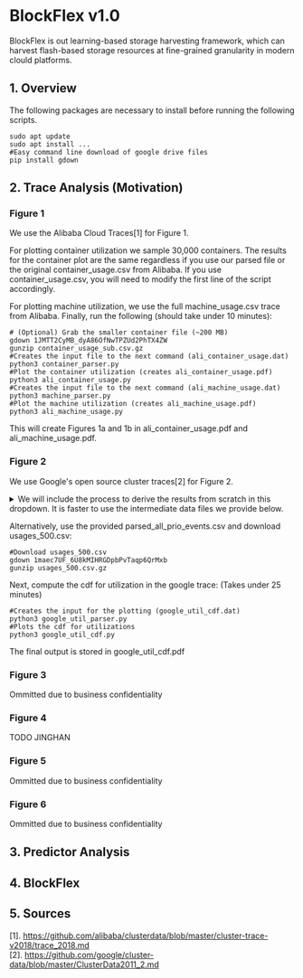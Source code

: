 # BlockFlex v1.0

BlockFlex is out learning-based storage harvesting framework, which can harvest flash-based storage resources at fine-grained granularity in modern clould platforms.

## 1. Overview
The following packages are necessary to install before running the following scripts.
```shell
sudo apt update
sudo apt install ...
#Easy command line download of google drive files
pip install gdown
```

## 2. Trace Analysis (Motivation)
### Figure 1
We use the Alibaba Cloud Traces[1] for Figure 1.

For plotting container utilization we sample 30,000 containers.  The results for the container plot are the same regardless if you use our parsed file or the original container_usage.csv from Alibaba. If you use container_usage.csv, you will need to modify the first line of the script accordingly. 

For plotting machine utilization, we use the full machine_usage.csv trace from Alibaba.
Finally, run the following (should take under 10 minutes):
```shell
# (Optional) Grab the smaller container file (~200 MB)
gdown 1JMTT2CyMB_dyA86OfNwTPZUd2PhTX4ZW
gunzip container_usage_sub.csv.gz
#Creates the input file to the next command (ali_container_usage.dat)
python3 container_parser.py 
#Plot the container utilization (creates ali_container_usage.pdf)
python3 ali_container_usage.py
#Creates the input file to the next command (ali_machine_usage.dat)
python3 machine_parser.py 
#Plot the machine utilization (creates ali_machine_usage.pdf)
python3 ali_machine_usage.py
```
This will create Figures 1a and 1b in ali_container_usage.pdf and ali_machine_usage.pdf.

### Figure 2
We use Google's open source cluster traces[2] for Figure 2.

<details>
<summary>We will include the process to derive the results from scratch in this dropdown. It is faster to use the intermediate data files we provide below.</summary>
<br>

First, follow the instructions in [2] to download the full dataset.
```shell
#Copy the scripts into the google trace directory
cp prio_events_parser.py google-cloud-sdk/clusterdata-2011-2/
cp usage_parser.py google-cloud-sdk/clusterdata-2011-2/
#Run them (!! WARNING THIS WILL TAKE A LONG TIME)
#Produces the parsed_all_prio_events.csv file which contains the high priority VMs
python3 prio_events_parser.py
#Produces the usages_500.csv which is the total trace filtered by priority events
python3 usage_parser.py
#Copy the resulting files back into the Traces directory
cp parsed_all_prio_events.csv ../../
cp usages_500.csv ../../
```
</details>

Alternatively, use the provided parsed_all_prio_events.csv and download usages_500.csv:
```shell
#Download usages_500.csv
gdown 1maec7UF_6U8kMIHRGDpbPvTaqp6QrMxb
gunzip usages_500.csv.gz
```
Next, compute the cdf for utilization in the google trace:
(Takes under 25 minutes)
```shell
#Creates the input for the plotting (google_util_cdf.dat)
python3 google_util_parser.py 
#Plots the cdf for utilizations
python3 google_util_cdf.py
```
The final output is stored in google_util_cdf.pdf

### Figure 3
Ommitted due to business confidentiality

### Figure 4
TODO JINGHAN

### Figure 5
Ommitted due to business confidentiality

### Figure 6 
Ommitted due to business confidentiality

## 3. Predictor Analysis


## 4. BlockFlex


## 5. Sources
[1]. https://github.com/alibaba/clusterdata/blob/master/cluster-trace-v2018/trace_2018.md  
[2]. https://github.com/google/cluster-data/blob/master/ClusterData2011_2.md